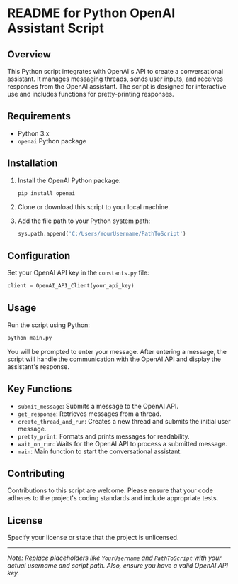 # README for Python OpenAI Assistant Script

## Overview
This Python script integrates with OpenAI's API to create a conversational assistant. It manages messaging threads, sends user inputs, and receives responses from the OpenAI assistant. The script is designed for interactive use and includes functions for pretty-printing responses.

## Requirements
- Python 3.x
- `openai` Python package

## Installation
1. Install the OpenAI Python package:
   ```bash
   pip install openai
   ```

2. Clone or download this script to your local machine.

3. Add the file path to your Python system path:
   ```python
   sys.path.append('C:/Users/YourUsername/PathToScript')
   ```

## Configuration
Set your OpenAI API key in the `constants.py` file:
```python
client = OpenAI_API_Client(your_api_key)
```

## Usage
Run the script using Python:
```bash
python main.py
```

You will be prompted to enter your message. After entering a message, the script will handle the communication with the OpenAI API and display the assistant's response.

## Key Functions
- `submit_message`: Submits a message to the OpenAI API.
- `get_response`: Retrieves messages from a thread.
- `create_thread_and_run`: Creates a new thread and submits the initial user message.
- `pretty_print`: Formats and prints messages for readability.
- `wait_on_run`: Waits for the OpenAI API to process a submitted message.
- `main`: Main function to start the conversational assistant.

## Contributing
Contributions to this script are welcome. Please ensure that your code adheres to the project's coding standards and include appropriate tests.

## License
Specify your license or state that the project is unlicensed.

---

*Note: Replace placeholders like `YourUsername` and `PathToScript` with your actual username and script path. Also, ensure you have a valid OpenAI API key.*